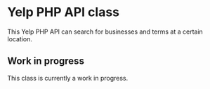 # Yelp PHP API class

This Yelp PHP API can search for businesses and terms at a certain location.


## Work in progress

This class is currently a work in progress.